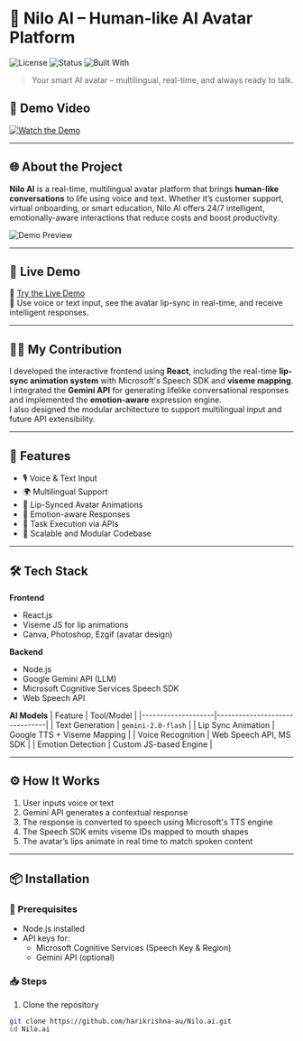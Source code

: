 # 🤖 Nilo AI – Human-like AI Avatar Platform

![License](https://img.shields.io/badge/license-MIT-blue.svg)
![Status](https://img.shields.io/badge/status-active-brightgreen)
![Built With](https://img.shields.io/badge/Built%20with-React%2C%20Node%2C%20Gemini-blue)

> Your smart AI avatar – multilingual, real-time, and always ready to talk.


## 🎥 Demo Video

[![Watch the Demo](https://img.shields.io/badge/▶%20Watch%20Demo%20Video-blue)](https://github.com/user-attachments/assets/147c9696-a93c-45b3-aa58-43050d5bd748)



---

## 🌐 About the Project

**Nilo AI** is a real-time, multilingual avatar platform that brings **human-like conversations** to life using voice and text. Whether it’s customer support, virtual onboarding, or smart education, Nilo AI offers 24/7 intelligent, emotionally-aware interactions that reduce costs and boost productivity.

![Demo Preview](https://github.com/harikrishna-au/Nilo.ai/assets/your-gif-or-image-link.gif)

---

## 🚀 Live Demo

🔗 [Try the Live Demo](https://niloai.onrender.com/)  
🎤 Use voice or text input, see the avatar lip-sync in real-time, and receive intelligent responses.

---

## 🙋‍♂️ My Contribution

I developed the interactive frontend using **React**, including the real-time **lip-sync animation system** with Microsoft's Speech SDK and **viseme mapping**.  
I integrated the **Gemini API** for generating lifelike conversational responses and implemented the **emotion-aware** expression engine.  
I also designed the modular architecture to support multilingual input and future API extensibility.

---

## 🧠 Features

- 🎙️ Voice & Text Input
- 🌍 Multilingual Support
- 👄 Lip-Synced Avatar Animations
- 🧠 Emotion-aware Responses
- 🔌 Task Execution via APIs
- 🧱 Scalable and Modular Codebase

---

## 🛠️ Tech Stack

**Frontend**
- React.js
- Viseme JS for lip animations
- Canva, Photoshop, Ezgif (avatar design)

**Backend**
- Node.js
- Google Gemini API (LLM)
- Microsoft Cognitive Services Speech SDK
- Web Speech API

**AI Models**
| Feature            | Tool/Model                    |
|--------------------|-------------------------------|
| Text Generation    | `gemini-2.0-flash`            |
| Lip Sync Animation | Google TTS + Viseme Mapping  |
| Voice Recognition  | Web Speech API, MS SDK       |
| Emotion Detection  | Custom JS-based Engine       |

---

## ⚙️ How It Works

1. User inputs voice or text  
2. Gemini API generates a contextual response  
3. The response is converted to speech using Microsoft's TTS engine  
4. The Speech SDK emits viseme IDs mapped to mouth shapes  
5. The avatar’s lips animate in real time to match spoken content

---

## 📦 Installation

### 🔧 Prerequisites

- Node.js installed
- API keys for:
  - Microsoft Cognitive Services (Speech Key & Region)
  - Gemini API (optional)

### 📥 Steps

1. Clone the repository

```bash
git clone https://github.com/harikrishna-au/Nilo.ai.git
cd Nilo.ai
